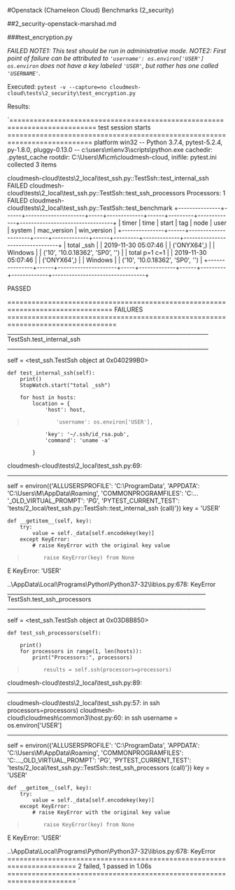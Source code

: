 #Openstack (Chameleon Cloud) Benchmarks (2_security)

##2_security-openstack-marshad.md

###test_encryption.py

*FAILED*
*NOTE1: This test should be run in administrative mode.
NOTE2: First point of failure can be attributed to
`'username': os.environ['USER']`
`os.environ` does not have a key labeled `'USER'`, but rather has one called `'USERNAME'`.*

Executed:
`pytest -v --capture=no cloudmesh-cloud\tests\2_security\test_encryption.py`

Results:

`=========================================================================== test session starts ===========================================================================
platform win32 -- Python 3.7.4, pytest-5.2.4, py-1.8.0, pluggy-0.13.0 -- c:\users\m\env3\scripts\python.exe
cachedir: .pytest_cache
rootdir: C:\Users\M\cm\cloudmesh-cloud, inifile: pytest.ini
collected 3 items

cloudmesh-cloud\tests\2_local\test_ssh.py::TestSsh::test_internal_ssh
FAILED
cloudmesh-cloud\tests\2_local\test_ssh.py::TestSsh::test_ssh_processors
Processors: 1
FAILED
cloudmesh-cloud\tests\2_local\test_ssh.py::TestSsh::test_benchmark
+---------------+------+---------------------+-----+-------------+------+---------+-------------+---------------------------------+
| timer         | time | start               | tag | node        | user | system  | mac_version | win_version                     |
+---------------+------+---------------------+-----+-------------+------+---------+-------------+---------------------------------+
| total _ssh    |      | 2019-11-30 05:07:46 |     | ('ONYX64',) |      | Windows |             | ('10', '10.0.18362', 'SP0', '') |
| total p=1 c=1 |      | 2019-11-30 05:07:46 |     | ('ONYX64',) |      | Windows |             | ('10', '10.0.18362', 'SP0', '') |
+---------------+------+---------------------+-----+-------------+------+---------+-------------+---------------------------------+

PASSED

================================================================================ FAILURES =================================================================================
________________________________________________________________________ TestSsh.test_internal_ssh ________________________________________________________________________

self = <test_ssh.TestSsh object at 0x040299B0>

    def test_internal_ssh(self):
        print()
        StopWatch.start("total _ssh")

        for host in hosts:
            location = {
                'host': host,
>               'username': os.environ['USER'],
                'key': '~/.ssh/id_rsa.pub',
                'command': 'uname -a'

            }

cloudmesh-cloud\tests\2_local\test_ssh.py:69:
_ _ _ _ _ _ _ _ _ _ _ _ _ _ _ _ _ _ _ _ _ _ _ _ _ _ _ _ _ _ _ _ _ _ _ _ _ _ _ _ _ _ _ _ _ _ _ _ _ _ _ _ _ _ _ _ _ _ _ _ _ _ _ _ _ _ _ _ _ _ _ _ _ _ _ _ _ _ _ _ _ _ _ _ _ _

self = environ({'ALLUSERSPROFILE': 'C:\\ProgramData', 'APPDATA': 'C:\\Users\\M\\AppData\\Roaming', 'COMMONPROGRAMFILES': 'C:\... '_OLD_VIRTUAL_PROMPT': '$P$G', 'PYTEST_CURRENT_TEST': 'tests/2_local/test_ssh.py::TestSsh::test_internal_ssh (call)'})
key = 'USER'

    def __getitem__(self, key):
        try:
            value = self._data[self.encodekey(key)]
        except KeyError:
            # raise KeyError with the original key value
>           raise KeyError(key) from None
E           KeyError: 'USER'

..\AppData\Local\Programs\Python\Python37-32\lib\os.py:678: KeyError
_______________________________________________________________________ TestSsh.test_ssh_processors _______________________________________________________________________

self = <test_ssh.TestSsh object at 0x03D8B850>

    def test_ssh_processors(self):

        print()
        for processors in range(1, len(hosts)):
            print("Processors:", processors)
>           results = self.ssh(processors=processors)

cloudmesh-cloud\tests\2_local\test_ssh.py:89:
_ _ _ _ _ _ _ _ _ _ _ _ _ _ _ _ _ _ _ _ _ _ _ _ _ _ _ _ _ _ _ _ _ _ _ _ _ _ _ _ _ _ _ _ _ _ _ _ _ _ _ _ _ _ _ _ _ _ _ _ _ _ _ _ _ _ _ _ _ _ _ _ _ _ _ _ _ _ _ _ _ _ _ _ _ _
cloudmesh-cloud\tests\2_local\test_ssh.py:57: in ssh
    processors=processors)
cloudmesh-cloud\cloudmesh\common3\host.py:60: in ssh
    username = os.environ['USER']
_ _ _ _ _ _ _ _ _ _ _ _ _ _ _ _ _ _ _ _ _ _ _ _ _ _ _ _ _ _ _ _ _ _ _ _ _ _ _ _ _ _ _ _ _ _ _ _ _ _ _ _ _ _ _ _ _ _ _ _ _ _ _ _ _ _ _ _ _ _ _ _ _ _ _ _ _ _ _ _ _ _ _ _ _ _

self = environ({'ALLUSERSPROFILE': 'C:\\ProgramData', 'APPDATA': 'C:\\Users\\M\\AppData\\Roaming', 'COMMONPROGRAMFILES': 'C:\..._OLD_VIRTUAL_PROMPT': '$P$G', 'PYTEST_CURRENT_TEST': 'tests/2_local/test_ssh.py::TestSsh::test_ssh_processors (call)'})
key = 'USER'

    def __getitem__(self, key):
        try:
            value = self._data[self.encodekey(key)]
        except KeyError:
            # raise KeyError with the original key value
>           raise KeyError(key) from None
E           KeyError: 'USER'

..\AppData\Local\Programs\Python\Python37-32\lib\os.py:678: KeyError
======================================================================= 2 failed, 1 passed in 1.06s =======================================================================
`
